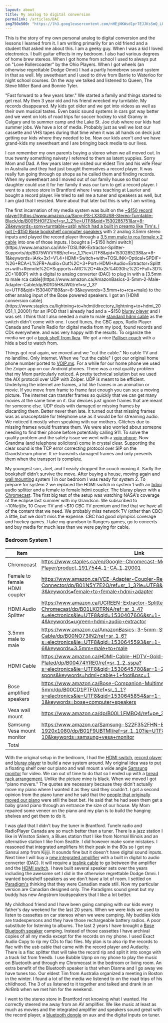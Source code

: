 ```yaml
---
layout: about
title: My analog to digital conversion
permalink: /articles/DAC
img750x500: "https://lh3.googleusercontent.com/nHEjNKWsd1pr7EJJKsSmQ_LU8fwn5uPFeeMs2LKsRqZAMXjTlkL2QH7dz2StB8FJb5uj956Gm4HirREcHVReyVcTa5id1P8p_SKvI0zWluOaEc7HEKx5RYqkKJrouLWznXVGVc4uK4mFKoPGj1azeDFz0yQqZH2YNAnpDT-MJtf7DuGRRntUcgxuGalgJqFFEqqQdvGXTd1ef1sU-PUQwL1QTKHyoZoNjsYmwSZ7AUW9b0Zs6jiAO9CskCf-zaheQ8e6sl0tXT03z9BsxU6BxMHUXo7BTDAtKRIAOB7_ccvj7Pa6lXBLzD3bCKfqg82OMRV7E9l6RNWs2LhQWSqG7SYb72G0kVxrqwOU5NXOD0_Os8GzVz__BFeAbGXSw7K2PduHhlyb3XjtktU4juPYjWl2Y8hT226vEY4b_Bc753nkPTE_E0I3h5UpyrKbHgx9mcg7b96bydpDmZ3-3gPWM6X5sFLrhESC2UBqUsqxiiIPt980UDbjJmafreQZkj35EFJ4BzmBbLBWiJdTEzPDSySvuFr_pQYqNRDNeufK506vlFdKvsdxA1POMSxBgyOcpImfDywjoaZfmocRNODpyWge-4gJS_UuKsPS-1zUCk3g4TVLRdtZ1hzYPVm3W1K9rjEVr5YZ9HD-2mh7UFdEcafiP5LBM56O=w552-h735-no"
---
```


 This is the story of my own personal analog to digital conversion and the lessons I learned from it. I am writing primarily for an old friend and a student that asked me about this. I am a geeky guy. When I was a kid I loved electronics. I built guitar effects in my bedroom. I also had various degrees of home brew stereos. When I got home from school I used to always put on "Love Rollercoaster" by the Ohio Players. When I got wheels (an otherwise regrettable Dodge Omni) I had a partly homebrew sound system in that as well. My sweetheart and I used to drive from Barrie to Waterloo for night school courses. On the way we talked and listened to Queen, The Steve Miller Band and Bonnie Tyler. 

"Fast forward to a few years later." We started a family and things started to get real. My then 3 year old and his friend wrecked my turntable. My records disappeared. My kids got older and we got into videos as well as their own musical tastes. Even basic sound systems in cars got way better and we went on lots of road trips for soccer hockey to visit Granny in Calgary and to summer camp and the Lake St. Joe club where our kids had summer jobs. We have a lot of media. Probably just as well we lost our cassette and VHS tapes during that time when it was all hands on deck just getting our kids where they needed to be. Now our kids aren't and we have grand-kids my sweetheart and I are bringing back media to our lives.

I can remember my own parents buying a stereo when we all moved out. In true twenty something naivety I referred to them as latent yuppies. Sorry Mom and Dad. A few years later we visited our eldest Tim and his wife Fleur in Australia and they had just bought themselves a record player. It was really fun going through op shops as he called them and finding records. When my sweetheart and I moved out of our family house so that our daughter could use it for her family it was our turn to get a record player. I went to a stereo store in Brantford where I was teaching at Laurier and bought a record player. He tried to sell me a tuner and speakers as well, but I am glad that I resisted. More about that later but this is why I am writing.

The first incarnation of my media system was built on the [~$150 record player](https://www.amazon.ca/Sony-PS-LX300USB-Stereo-Turntable-Black/dp/B0015HOFZI/ref=sr_1_2?ie=UTF8&qid=1530285751&sr=8-2&keywords=sony+turntable+usb) which had a built in preamp like Tim's. I got [~$150 Bose bookshelf computer speakers](https://www.amazon.ca/Bose-Companion-Multimedia-Speakers-3-5mm/dp/B00CD1PTF0/ref=sr_1_1?s=electronics&ie=UTF8&qid=1530285891&sr=1-1&keywords=bose+computer+speakers) with 2 analog 3.5mm stereo inputs and played the record player through a [3.5 mm male to rca female x 2 cable](https://www.amazon.ca/UGREEN-Splitter-Smartphones-Tablets-Theater/dp/B00B2HP1MW/ref=sr_1_9?s=electronics&ie=UTF8&qid=1530285962&sr=1-9&keywords=rca+to+3.5+mm) into one of those inputs. I bought a  [~$150 hdmi switch](https://www.amazon.ca/iArk-TOSLINK-Extractor-Splitter-Supports/dp/B075WVVY6B/ref=sr_1_1?ie=UTF8&qid=1530285238&sr=8-1&keywords=iArk+3x1+V1.4+HDMI+Switch+with+TOSLINK+Optical+SPDIF+%26+RCA+L%2FR+Audio+Out%2C+3+Port+HDMI+Audio+Extractor+Splitter+with+Remote%2C+Supports+ARC%2C+4kx2k%4030hz%2C+Full+3D%2C+1080P) with a digital to analog converter (DAC) to plug in with a [3.5mm to male rca cable](https://www.amazon.ca/AmazonBasics-3-5mm-2-Male-Adapter-Cable/dp/B01D5H8JW0/ref=sr_1_3?ie=UTF8&qid=1530407189&sr=8-3&keywords=3.5mm+to+rca+male) to the other analog input  of the Bose powered speakers. I got an [HDMI conversion cable](https://www.staples.ca/lightning+to+hdmi/directory_lightning+to+hdmi_20051_1_20001) for an IPOD that I already had and a ~$150 [bluray player](https://www.amazon.ca/Sony-BDPS6500-Upscaling-Blu-ray-Player/dp/B00X6AGWRQ/ref=sr_1_1?s=electronics&ie=UTF8&qid=1530409817&sr=1-1&keywords=BDPS6500) and I was set. I think that I also needed a male to male [standard hdmi cable](https://www.amazon.ca/Your-Cable-Store-HDMI-1-4/dp/B01H46DAE0/ref=sr_1_6?s=electronics&ie=UTF8&qid=1530286462&sr=1-6&keywords=hdmi+1+foot+cable) as the switch didn't come with one. I used Itunes, the CBC apps, Radio Player Canada and TuneIn Radio for digital media from my ipod, found records and CDs everywhere. and was very happy with the results. To organize the media we got a [book shelf from Ikea](https://www.ikea.com/ca/en/catalog/products/40302289/). We got a nice [Palliser couch](http://www.davisfurniturewa.com/furniture/living-room-furniture/sleeper-sofa/palliser-77500-22-corissa-sofabed-60.php) with a hide a bed to watch from.

Things got real again, we moved and we "cut the cable." No cable TV and no landline. Only internet. When we "cut the cable" I got our original home phone number ported to [VOIP.ms](https://voip.ms). For a while for our home phone we used the Zoiper app on our Android phones. There was a real quality problem that my Mom particularly noticed. A pretty technical solution but we used the AIX protocol over UDP with Zoiper. UDP is meant to be efficient. Underlying the internet are frames, a lot like frames in an animation or movie. If you move from frame to frame fast enough you can see a moving picture. The internet can transfer frames so quickly that we can get many movies at the same time on it. Our devices just ignore frames that are meant for someone else. UDP deals with damaged or missing frames by discarding them. Better never then late. It turned out that missing frames was as unacceptable for telephone use as it would be for streaming audio. We noticed it mostly when speaking with our mothers. Glitches due to missing frames would frustrate them. We were also worried about someone needing to find their phone before potentially calling 911. To solve the quality problem and the safety issue we went with a [voip phone](https://www.amazon.ca/Grandstream-GS-GXP1610-Small-Business-Device/dp/B00U0Z8DFE/ref=sr_1_6?s=electronics&ie=UTF8&qid=1530287703&sr=1-6&keywords=grandstream+voip+phone). Now Grandma (and telephone solicitors) come in crystal clear. Supporting the clear sound is the TCP error correcting protocol over SIP on the Grandstream phone. It re-transmits damaged frames and only presents them when the transport is complete. 

My youngest son, Joel, and I nearly dropped the couch moving it. Sadly the bookshelf didn't survive the move. After buying a house, moving again and [wall mounting](https://www.amazon.ca/dp/B00L1FMBQ4/ref=pe_3034960_236394800_TE_dp_2) system 1 in our bedroom I was ready for system 2. To prepare for system 2 we replaced the HDMI switch in system 1 with an [hdmi audio splitter](https://www.amazon.ca/UGREEN-Extractor-Splitter-Converter-Chromecast/dp/B01LKOTRNA/ref=sr_1_4?s=electronics&ie=UTF8&qid=1530407606&sr=1-4&keywords=ugreen+hdmi+audio+extractor) and a female to female [hdmi coupler](https://www.amazon.ca/VCE-Adapter-Coupler-Resolution-Connector/dp/B01N5Y7E2O/ref=sr_1_3?ie=UTF8&qid=1530644833&sr=8-3&keywords=female+to+female+hdmi+adapter). The [bluray player](https://www.amazon.ca/Sony-BDPS6500-Upscaling-Blu-ray-Player/dp/B00X6AGWRQ/ref=sr_1_1?s=electronics&ie=UTF8&qid=1530409817&sr=1-1&keywords=BDPS6500) with a [Chromecast](https://store.google.com/product/chromecast_2015). The first big test of the setup was watching NASA's coverage of the eclipse last summer with my Grandson. We subscribed to ~$10 Netflix, ~$10 Crave TV and ~$10 CBC TV premium and find that we have all of the content that we need. We probably miss network TV (other than CBC) a little, but we don't miss the expense. CBC had good olympics coverage and hockey games. I take my grandson to Rangers games, go to concerts and buy media for much less than we were paying for cable.


### Bedroom System 1		

| Item | Link | Price |
| --- | --- | ---: |
| Chromecast	| https://www.staples.ca/en/Google-Chromecast-Media-Player/product_1917544_1-CA_1_20001 |	40.99 |
| Female to female HDMI coupler	| https://www.amazon.ca/VCE-Adapter-Coupler-Resolution-Connector/dp/B01N5Y7E2O/ref=sr_1_3?ie=UTF8&qid=1530644833&sr=8-3&keywords=female+to+female+hdmi+adapter |	5.98 |
|HDMI Audio Splitter	|https://www.amazon.ca/UGREEN-Extractor-Splitter-Converter-Chromecast/dp/B01LKOTRNA/ref=sr_1_4?s=electronics&ie=UTF8&qid=1530407606&sr=1-4&keywords=ugreen+hdmi+audio+extractor|	28.99
|3.5mm male to male	|https://www.amazon.ca/AmazonBasics-3-5mm-Stereo-Audio-Cable/dp/B00NO73IN2/ref=sr_1_6?s=electronics&ie=UTF8&qid=1530645593&sr=1-6&keywords=3.5mm+male+to+male|	6.99|
|HDMI Cable	|https://www.amazon.ca/HDMI-Cable-HDTV-Gold-Plated/dp/B00474YRE0/ref=sr_1_2_sspa?s=electronics&ie=UTF8&qid=1530645780&sr=1-2-spons&keywords=hdmi+cable+1+foot&psc=1|	8.29|
|Bose amplified speakers	|https://www.amazon.ca/Bose-Companion-Multimedia-Speakers-3-5mm/dp/B00CD1PTF0/ref=sr_1_1?s=electronics&ie=UTF8&qid=1530645854&sr=1-1&keywords=bose+computer+speakers|	109.99|
|Vesa wall mount	|https://www.amazon.ca/dp/B00L1FMBQ4/ref=pe_3034960_236394800_TE_dp_2|	31.82|
|Samsung Vesa mount monitor	|https://www.amazon.ca/Samsung-S22F352FHN-Bezel-Monitor-1920x1080/dp/B01F9UBTMI/ref=sr_1_10?ie=UTF8&qid=1530408711&sr=8-10&keywords=samsung+vesa+monitor|	179.99|
|Total|| 413.04|


With the original setup in the bedroom, I had the [HDMI switch](https://www.amazon.ca/iArk-TOSLINK-Extractor-Splitter-Supports/dp/B075WVVY6B/ref=sr_1_1?ie=UTF8&qid=1530285238&sr=8-1&keywords=iArk+3x1+V1.4+HDMI+Switch+with+TOSLINK+Optical+SPDIF+%26+RCA+L%2FR+Audio+Out%2C+3+Port+HDMI+Audio+Extractor+Splitter+with+Remote%2C+Supports+ARC%2C+4kx2k%4030hz%2C+Full+3D%2C+1080P), [record player](https://www.amazon.ca/Sony-PS-LX300USB-Stereo-Turntable-Black/dp/B0015HOFZI/ref=sr_1_2?ie=UTF8&qid=1530285751&sr=8-2&keywords=sony+turntable+usb) and [bluray player](https://www.amazon.ca/Sony-BDPS6500-Upscaling-Blu-ray-Player/dp/B00X6AGWRQ/ref=sr_1_1?s=electronics&ie=UTF8&qid=1530409817&sr=1-1&keywords=BDPS6500) to build a new system around. My original idea was to put a floating shelf over our piano and wall mount a wide angle [Samsung monitor](https://www.amazon.ca/Samsung-S22F352FHN-Bezel-Monitor-1920x1080/dp/B01F9UBTMI/ref=sr_1_10?ie=UTF8&qid=1530408711&sr=8-10&keywords=samsung+vesa+monitor) for video. We ran out of time to do that so I ended up with a [bread rack arrangement](https://www.homedepot.com/p/Seville-Classics-24-in-W-x-72-in-H-x-18-in-D-5-Shelf-Steel-Wire-Wheeled-Shelving-Unit-in-UltraZinc-SHE18240ZB/206965860). Unlike the picture mine is black. When we moved I got "piano movers." The quotes are necessary because they didn't actually move my piano where I wanted it as they said they couldn't. I got a second opinion from the piano tuner and he said that the [people that originally moved our piano](https://www.attunedmoving.com/) were still the best bet. He said that he had seen them get a baby grand piano through an entrance the size of our house. My Mom repaired some veneer on the piano and my plan is to build the hanging shelves and get them to do it.

I was glad that I didn't buy the tuner in Brantford. TuneIn radio and RadioPlayer Canada are so much better than a tuner. There is a jazz station I like in Winston Salem, a Blues station that I like from Normal Illinois and an alternative station I like from Seattle. I did however make some mistakes. I reasoned that integrated amplifiers hit their peak in the 80s so I got my Sansui amp from Kijiji. It sounds fine but it doesn't have digital sound inputs. Next time I will buy a [new integrated amplifier](https://www.amazon.ca/Onkyo-A-9010-Integrated-Stereo-Amplifier/dp/B00SY20TE8/ref=sr_1_1?ie=UTF8&qid=1530406546&sr=8-1&keywords=Onkyo+A-9010+Integrated+Stereo+Amplifier) with a built in digital to audio converter (DAC). It will require a [toslink cable](https://www.amazon.ca/AmazonBasics-Digital-Optical-Audio-Toslink/dp/B00L3KO5WK/ref=sr_1_5?s=electronics&ie=UTF8&qid=1530646964&sr=1-5&keywords=toslink+cable) to go between the amplifier and the [HDMI switch](https://www.amazon.ca/iArk-TOSLINK-Extractor-Splitter-Supports/dp/B075WVVY6B/ref=sr_1_1?ie=UTF8&qid=1530285238&sr=8-1&keywords=iArk+3x1+V1.4+HDMI+Switch+with+TOSLINK+Optical+SPDIF+%26+RCA+L%2FR+Audio+Out%2C+3+Port+HDMI+Audio+Extractor+Splitter+with+Remote%2C+Supports+ARC%2C+4kx2k%4030hz%2C+Full+3D%2C+1080P). I have built several speaker sets over the years including the awesome set I did in the otherwise regrettable Dodge Omni. I wanted bookshelf speakers as we don't have a lot of room. I settled on [Paradigm's](https://www.paradigm.com/products-archived/type=bookshelf/model=atom-monitor/page=overview) thinking that they were Canadian made still. Now my particular version are Canadian designed only. The Paradigms sound great but my buddy has new Angstrom loudspeakers that I like a lot better.

My childhood friend and I have been going camping with our kids every father's day weekend for the last 20 years. When we were kids we used to listen to cassettes on car stereos when we were camping. My buddies kids are tradespersons and they have those rechargeable battery radios. A poor substitute for listening to albums. The last 2 years I have brought a [Bose Bluetooth speaker](https://www.amazon.ca/dp/B01HETFQKS/ref=pe_3034960_233709270_TE_item) camping. Instead of those cassettes I have archival copies of all my media except for the records on my phone. I used Exact Audio Copy to rip my CDs to flac files. My plan is to also rip the records to flac with the usb cable that came with the record player and Audacity. There is a flac splitter that will take the record rip and split it into songs with a track list from freedb. I use Bubble Upnp on my phone to play the music on Bluetooth and through my Chromecast in the bedroom or living room. An extra benefit of the Bluetooth speaker is that when Dianne and I go away we have tunes too. Our eldest Tim from Australia organized a meeting in Boston in the winter. I found a lot of the media we listened to on the road trips of his childhood. The 3 of us listened to it together and talked and drank in an AirBnb when we met him for the weekend.  

I went to the stereo store in Brantford not knowing what I wanted. He correctly steered me away from an AV amplifier. We like music at least as much as movies and the integrated amplifier and speakers sound great with the record player, a [bluetooth dongle](https://www.amazon.ca/dp/B009OBCAW2/ref=pe_3034960_236394800_TE_dp_2) on aux and the digital inputs on tuner.
